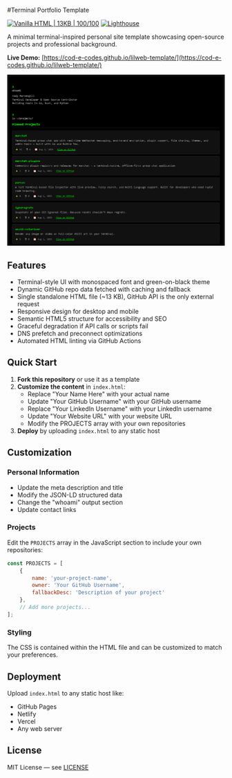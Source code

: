 #Terminal Portfolio Template

[![Vanilla HTML | 13KB | 100/100](https://img.shields.io/badge/vanilla-13KB-green?style=flat-square&logo=html5)](https://cod-e-codes.github.io/lilweb-template/)
[![Lighthouse](https://img.shields.io/badge/lighthouse-100%2F100-brightgreen?style=flat-square&logo=googlechrome)](https://cod-e-codes.github.io/lilweb-template/)

A minimal terminal-inspired personal site template showcasing open-source projects and professional background.

**Live Demo:** [https://cod-e-codes.github.io/lilweb-template/](https://cod-e-codes.github.io/lilweb-template/)

![Terminal Portfolio Screenshot](screenshot.png)

## Features

- Terminal-style UI with monospaced font and green-on-black theme  
- Dynamic GitHub repo data fetched with caching and fallback  
- Single standalone HTML file (~13 KB), GitHub API is the only external request  
- Responsive design for desktop and mobile  
- Semantic HTML5 structure for accessibility and SEO  
- Graceful degradation if API calls or scripts fail  
- DNS prefetch and preconnect optimizations  
- Automated HTML linting via GitHub Actions  

## Quick Start

1. **Fork this repository** or use it as a template
2. **Customize the content** in `index.html`:
   - Replace "Your Name Here" with your actual name
   - Update "Your GitHub Username" with your GitHub username
   - Replace "Your LinkedIn Username" with your LinkedIn username
   - Update "Your Website URL" with your website URL
   - Modify the PROJECTS array with your own repositories
3. **Deploy** by uploading `index.html` to any static host

## Customization

### Personal Information
- Update the meta description and title
- Modify the JSON-LD structured data
- Change the "whoami" output section
- Update contact links

### Projects
Edit the `PROJECTS` array in the JavaScript section to include your own repositories:

```javascript
const PROJECTS = [
    {
        name: 'your-project-name',
        owner: 'Your GitHub Username',
        fallbackDesc: 'Description of your project'
    },
    // Add more projects...
];
```

### Styling
The CSS is contained within the HTML file and can be customized to match your preferences.

## Deployment

Upload `index.html` to any static host like:
- GitHub Pages
- Netlify
- Vercel
- Any web server

## License

MIT License — see [LICENSE](LICENSE)
